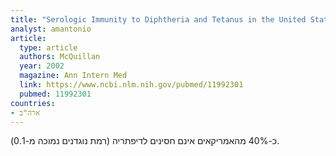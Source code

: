 ```yaml
---
title: "Serologic Immunity to Diphtheria and Tetanus in the United States"
analyst: amantonio
article:
  type: article
  authors: McQuillan
  year: 2002
  magazine: Ann Intern Med
  link: https://www.ncbi.nlm.nih.gov/pubmed/11992301
  pubmed: 11992301
countries:
- ארה"ב
---
```


כ-40% מהאמריקאים אינם חסינים לדיפתריה (רמת נוגדנים נמוכה מ-0.1).
